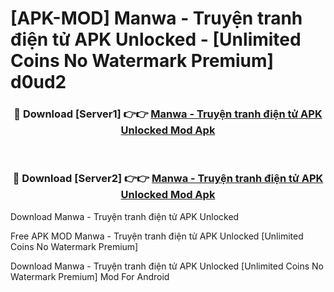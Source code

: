 # [APK-MOD] Manwa - Truyện tranh điện tử APK Unlocked - [Unlimited Coins No Watermark Premium] d0ud2



<div align="center">
<h3>🔴 Download [Server1] 👉👉 <a href="https://momento.my/?title=Manwa_-_Truyện_tranh_điện_tử_APK_Unlocked">Manwa - Truyện tranh điện tử APK Unlocked Mod Apk</a></h3><br>

<h3>🔴 Download [Server2] 👉👉 <a href="https://momento.my/?title=Manwa_-_Truyện_tranh_điện_tử_APK_Unlocked">Manwa - Truyện tranh điện tử APK Unlocked Mod Apk</a></h3>
</div>



Download Manwa - Truyện tranh điện tử APK Unlocked 

Free APK MOD Manwa - Truyện tranh điện tử APK Unlocked [Unlimited Coins No Watermark Premium]

Download Manwa - Truyện tranh điện tử APK Unlocked [Unlimited Coins No Watermark Premium] Mod For Android
